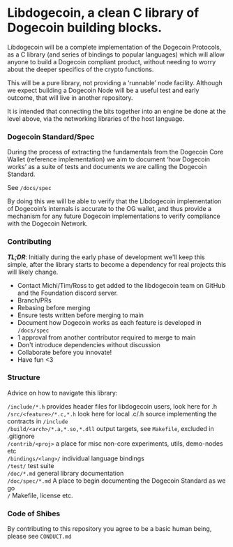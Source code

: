 # Libdogecoin, a clean C library of Dogecoin building blocks.

Libdogecoin will be a complete implementation of the Dogecoin Protocols, as a C library 
(and series of bindings to popular languages) which will allow anyone to build a Dogecoin 
compliant product, without needing to worry about the deeper specifics of the crypto 
functions.

This will be a pure library, not providing a ‘runnable’ node facility. Although we expect
building a Dogecoin Node will be a useful test and early outcome, that will live in another
repository.

It is intended that connecting the bits together into an engine be done at the level above, 
via the networking libraries of the host language.

### Dogecoin Standard/Spec

During the process of extracting the fundamentals from the Dogecoin Core Wallet (reference 
implementation) we aim to document ‘how Dogecoin works’ as a suite of tests and documents we 
are calling the Dogecoin Standard. 

See `/docs/spec`

By doing this we will be able to verify that the Libdogecoin implementation of Dogecoin’s 
internals is accurate to the OG wallet, and thus provide a mechanism for any future Dogecoin 
implementations to verify compliance with the Dogecoin Network.


### Contributing

***TL;DR***: Initially during the early phase of development we'll keep this simple, after
the library starts to become a dependency for real projects this will likely change.

* Contact Michi/Tim/Ross to get added to the libdogecoin team on GitHub and the Foundation discord server.
* Branch/PRs
* Rebasing before merging
* Ensure tests written before merging to main
* Document how Dogecoin works as each feature is developed in `/docs/spec`
* 1 approval from another contributor required to merge to main
* Don't introduce dependencies without discussion
* Collaborate before you innovate! 
* Have fun <3

### Structure

Advice on how to navigate this library:

`/include/*.h` provides header files for libdogecoin users, look here for .h</br>
`/src/<feature>/*.c,*.h` look here for local .c/.h source implementing the contracts in `/include`</br>
`/build/<arch>/*.a,*.so,*.dll` output targets, see `Makefile`, excluded in .gitignore</br>
`/contrib/<proj>` a place for misc non-core experiments, utils, demo-nodes etc</br>
`/bindings/<lang>/` individual language bindings</br>
`/test/` test suite</br>
`/doc/*.md` general library documentation</br>
`/doc/spec/*.md` A place to begin documenting the Dogecoin Standard as we go</br>
`/` Makefile, license etc.</br>

### Code of Shibes

By contributing to this repository you agree to be a basic human being, please see `CONDUCT.md`

